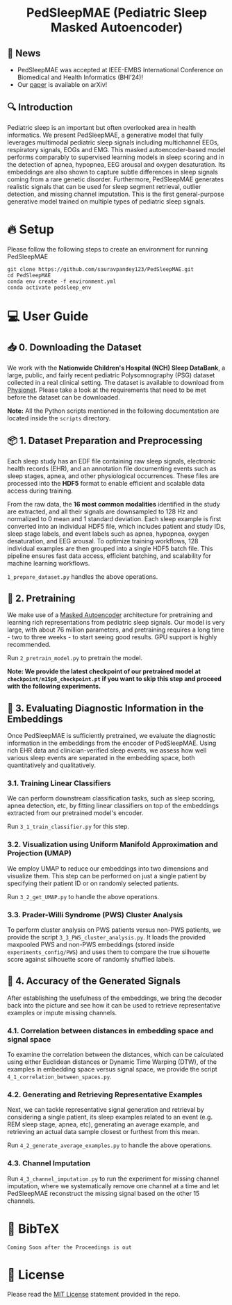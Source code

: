 <h1 align="center">PedSleepMAE (Pediatric Sleep Masked Autoencoder)</h1>

## :loudspeaker: News 
* PedSleepMAE was accepted at IEEE-EMBS International Conference on Biomedical and Health Informatics (BHI’24)!
* Our [paper](https://arxiv.org/abs/2411.00718) is available on arXiv! 

## :mag: Introduction
Pediatric sleep is an important but often overlooked area in health informatics. We present PedSleepMAE, a generative model that fully leverages multimodal pediatric sleep signals including multichannel EEGs, respiratory signals, EOGs and EMG. This masked autoencoder-based model performs comparably to supervised learning models in sleep scoring and in the detection of apnea, hypopnea, EEG arousal and oxygen desaturation. Its embeddings are also shown to capture subtle differences in sleep signals coming from a rare genetic disorder. Furthermore, PedSleepMAE generates realistic signals that can be used for sleep segment retrieval, outlier detection, and missing channel imputation. This is the first general-purpose generative model trained on multiple types of pediatric sleep signals.

# :fire: Setup 
Please follow the following steps to create an environment for running PedSleepMAE

```
git clone https://github.com/sauravpandey123/PedSleepMAE.git
cd PedSleepMAE
conda env create -f environment.yml
conda activate pedsleep_env
```


# :computer: User Guide 
## :inbox_tray:  0. Downloading the Dataset
We work with the **Nationwide Children's Hospital (NCH) Sleep DataBank**, a large, public, and fairly recent pediatric Polysomnography (PSG) dataset collected in a real clinical setting. 
The dataset is available to download from [Physionet](https://physionet.org/content/nch-sleep/3.1.0/). Please take a look at the requirements that need to be met before the dataset can be downloaded. 

**Note:** All the Python scripts mentioned in the following documentation are located inside the `scripts` directory.

## :package:  1. Dataset Preparation and Preprocessing
Each sleep study has an EDF file containing raw sleep signals, electronic health records (EHR), and an annotation file documenting events such as sleep stages, apnea, and other physiological occurrences. These files are processed into the **HDF5** format to enable efficient and scalable data access during training. 

From the raw data, the **16 most common modalities** identified in the study are extracted, and all their signals are downsampled to 128 Hz and normalized to 0 mean and 1 standard deviation. Each sleep example is first converted into an individual HDF5 file, which includes patient and study IDs, sleep stage labels, and event labels such as apnea, hypopnea, oxygen desaturation, and EEG arousal. To optimize training workflows, 128 individual examples are then grouped into a single HDF5 batch file. This pipeline ensures fast data access, efficient batching, and scalability for machine learning workflows. 

`1_prepare_dataset.py` handles the above operations. 

## :arrows_counterclockwise: 2. Pretraining
We make use of a [Masked Autoencoder](https://arxiv.org/pdf/2111.06377) architecture for pretraining and learning rich representations from pediatric sleep signals. Our model is very large, with about 76 million parameters, and pretraining requires a long time - two to three weeks  - to start seeing good results. GPU support is highly recommended. 

Run `2_pretrain_model.py` to pretrain the model.

**Note: We provide the latest checkpoint of our pretrained model at `checkpoint/m15p8_checkpoint.pt` if you want to skip this step and proceed with the following experiments.**

## :brain: 3. Evaluating Diagnostic Information in the Embeddings 
Once PedSleepMAE is sufficiently pretrained, we evaluate the diagnostic information in the embeddings from the encoder of PedSleepMAE. Using rich EHR data and clinician-verified sleep events, we assess how well various sleep events are separated in the embedding space, both quantitatively and qualitatively. 

### 3.1. Training Linear Classifiers
We can perform downstream classification tasks, such as sleep scoring, apnea detection, etc, by fitting linear classifiers on top of the embeddings extracted from our pretrained model's encoder.

Run `3_1_train_classifier.py` for this step.

### 3.2. Visualization using Uniform Manifold Approximation and Projection (UMAP)
We employ UMAP to reduce our embeddings into two dimensions and visualize them. This step can be performed on just a single patient by specifying their patient ID or on randomly selected patients. 

Run `3_2_get_UMAP.py` to handle the above operations. 

### 3.3. Prader-Willi Syndrome (PWS) Cluster Analysis
To perform cluster analysis on PWS patients versus non-PWS patients, we provide the script `3_3_PWS_cluster_analysis.py`. It loads the provided maxpooled PWS and non-PWS embeddings (stored inside `experiments_config/PWS`) and uses them to compare the true silhouette score against silhouette score of randomly shuffled labels.

## :dart:  4. Accuracy of the Generated Signals
After establishing the usefulness of the embeddings, we bring the decoder back into the picture and see how it can be used to retrieve representative examples or impute missing channels.

### 4.1. Correlation between distances in embedding space and signal space
To examine the correlation between the distances, which can be calculated using either Euclidean distances or Dynamic Time Warping (DTW), of the examples in embedding space versus signal space, we provide the script `4_1_correlation_between_spaces.py`. 

### 4.2. Generating and Retrieving Representative Examples
Next, we can tackle representative signal generation and retrieval by considering a single patient, its sleep examples related to an event (e.g. REM sleep stage, apnea, etc), generating an average example, and retrieving an actual data sample closest or furthest from this mean.

Run `4_2_generate_average_examples.py` to handle the above operations. 

### 4.3. Channel Imputation 
Run `4_3_channel_imputation.py` to run the experiment for missing channel imputation, where we systematically remove one channel at a time and let PedSleepMAE reconstruct the missing signal based on the other 15 channels. 

# :memo: BibTeX
`Coming Soon after the Proceedings is out`

# :scroll: License
Please read the [MIT License](https://github.com/sauravpandey123/PedSleepMAE/blob/main/LICENSE) statement provided in the repo. 
